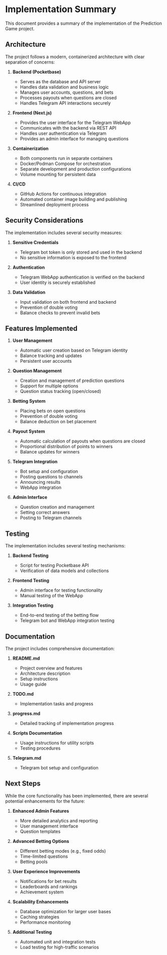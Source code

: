 # Implementation Summary

This document provides a summary of the implementation of the Prediction Game project.

## Architecture

The project follows a modern, containerized architecture with clear separation of concerns:

1. **Backend (Pocketbase)**
   - Serves as the database and API server
   - Handles data validation and business logic
   - Manages user accounts, questions, and bets
   - Processes payouts when questions are closed
   - Handles Telegram API interactions securely

2. **Frontend (Next.js)**
   - Provides the user interface for the Telegram WebApp
   - Communicates with the backend via REST API
   - Handles user authentication via Telegram
   - Provides an admin interface for managing questions

3. **Containerization**
   - Both components run in separate containers
   - Docker/Podman Compose for orchestration
   - Separate development and production configurations
   - Volume mounting for persistent data

4. **CI/CD**
   - GitHub Actions for continuous integration
   - Automated container image building and publishing
   - Streamlined deployment process

## Security Considerations

The implementation includes several security measures:

1. **Sensitive Credentials**
   - Telegram bot token is only stored and used in the backend
   - No sensitive information is exposed to the frontend

2. **Authentication**
   - Telegram WebApp authentication is verified on the backend
   - User identity is securely established

3. **Data Validation**
   - Input validation on both frontend and backend
   - Prevention of double voting
   - Balance checks to prevent invalid bets

## Features Implemented

1. **User Management**
   - Automatic user creation based on Telegram identity
   - Balance tracking and updates
   - Persistent user accounts

2. **Question Management**
   - Creation and management of prediction questions
   - Support for multiple options
   - Question status tracking (open/closed)

3. **Betting System**
   - Placing bets on open questions
   - Prevention of double voting
   - Balance deduction on bet placement

4. **Payout System**
   - Automatic calculation of payouts when questions are closed
   - Proportional distribution of points to winners
   - Balance updates for winners

5. **Telegram Integration**
   - Bot setup and configuration
   - Posting questions to channels
   - Announcing results
   - WebApp integration

6. **Admin Interface**
   - Question creation and management
   - Setting correct answers
   - Posting to Telegram channels

## Testing

The implementation includes several testing mechanisms:

1. **Backend Testing**
   - Script for testing Pocketbase API
   - Verification of data models and collections

2. **Frontend Testing**
   - Admin interface for testing functionality
   - Manual testing of the WebApp

3. **Integration Testing**
   - End-to-end testing of the betting flow
   - Telegram bot and WebApp integration testing

## Documentation

The project includes comprehensive documentation:

1. **README.md**
   - Project overview and features
   - Architecture description
   - Setup instructions
   - Usage guide

2. **TODO.md**
   - Implementation tasks and progress

3. **progress.md**
   - Detailed tracking of implementation progress

4. **Scripts Documentation**
   - Usage instructions for utility scripts
   - Testing procedures

5. **Telegram.md**
   - Telegram bot setup and configuration

## Next Steps

While the core functionality has been implemented, there are several potential enhancements for the future:

1. **Enhanced Admin Features**
   - More detailed analytics and reporting
   - User management interface
   - Question templates

2. **Advanced Betting Options**
   - Different betting modes (e.g., fixed odds)
   - Time-limited questions
   - Betting pools

3. **User Experience Improvements**
   - Notifications for bet results
   - Leaderboards and rankings
   - Achievement system

4. **Scalability Enhancements**
   - Database optimization for larger user bases
   - Caching strategies
   - Performance monitoring

5. **Additional Testing**
   - Automated unit and integration tests
   - Load testing for high-traffic scenarios
